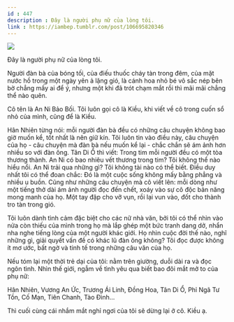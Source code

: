 ```yaml
---
id : 447
description : Đây là người phụ nữ của lòng tôi.
link : https://iambep.tumblr.com/post/106695820346
---
```


![](https://64.media.tumblr.com/9d8ea4d90e044f8dae639274924a68ba/tumblr_nhfu6hZn5x1u3a9rjo1_500.jpg)

Đây là người phụ nữ của lòng tôi.

Người đàn bà của bóng tối, của điếu thuốc cháy tàn trong đêm, của mặt nước
hồ trong một ngày yên ả lặng gió, là cánh hoa nhỏ bé vô sắc nép bên bờ chẳng
mấy ai để ý, nhưng một khi đã trót chạm mắt rồi thì mãi mãi chẳng thể nào
quên.

Cô tên là An Ni Bảo Bối. Tôi luôn gọi cô là Kiều, khi viết về cô trong cuốn
sổ nhỏ của mình, cũng để là Kiều.

Hân Nhiên từng nói: mỗi người đàn bà đều có những câu chuyện không bao giờ
muốn kể, tốt nhất là nên giữ kín. Tôi luôn tin vào điều này, câu chuyện
của họ - câu chuyện mà đàn bà nếu muốn kể lại - chắc chắn sẽ ám ảnh hơn
nhiều so với đàn ông. Tân Di Ổ thì viết: Trong tim mỗi người đều có một
tòa thương thành. An Ni có bao nhiêu vết thương trong tim? Tôi không thể
nào hiểu nổi. An Ni trải qua những gì? Tôi không tài nào có thể biết. Điều
duy nhất tôi có thể đoan chắc: Đó là một cuộc sống không mấy bằng phẳng
và nhiều u buồn. Cũng như những câu chuyện mà cô viết lên: mỗi dòng như
một tiếng thở dài ám ảnh người đọc đến chết, xoáy vào sự cô độc bản năng
mong manh của họ. Một tay đập cho vỡ vụn, rồi lại vun vào, đốt cho thành
tro tàn trong gió.

Tôi luôn dành tình cảm đặc biệt cho các nữ nhà văn, bởi tôi có thể nhìn
vào nửa còn thiếu của mình trong họ mà lắp ghép một bức tranh dang dở, nhẩn
nha nghe tiếng lòng của một người khác giới. Họ nhìn cuộc đời thế nào, nghĩ
những gì, giải quyết vấn đề có khác lũ đàn ông không? Tôi đọc được không
ít mơ ước, bất ngờ và tinh tế trong những câu văn của họ.

Nếu tóm lại một thời trẻ dại của tôi: nằm trên giường, duỗi dài ra và đọc
ngôn tình. Nhìn thế giới, ngẫm về tình yêu qua biết bao đôi mắt mở to của
phụ nữ:

Hân Nhiên, Vương An Ức, Trương Ái Linh, Đồng Hoa, Tân Di Ổ, Phỉ Ngã Tư Tồn,
Cố Mạn, Tiên Chanh, Tào Đình...

Thì cuối cùng cái nhắm mắt nghỉ ngơi của tôi sẽ dừng lại ở cô. Kiều ạ.